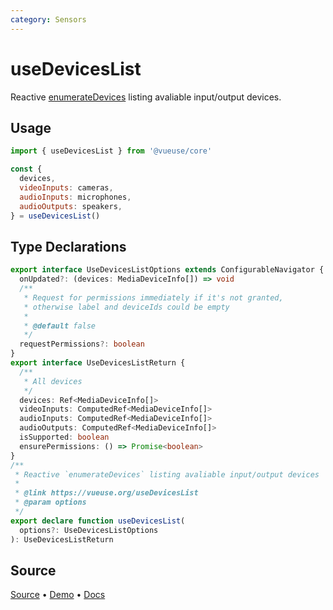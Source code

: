 ```yaml
---
category: Sensors
---
```


# useDevicesList

Reactive [enumerateDevices](https://developer.mozilla.org/en-US/docs/Web/API/MediaDevices/enumerateDevices) listing avaliable input/output devices.

## Usage

```js
import { useDevicesList } from '@vueuse/core'

const {
  devices,
  videoInputs: cameras,
  audioInputs: microphones,
  audioOutputs: speakers,
} = useDevicesList()
```

<!--FOOTER_STARTS-->
## Type Declarations

```typescript
export interface UseDevicesListOptions extends ConfigurableNavigator {
  onUpdated?: (devices: MediaDeviceInfo[]) => void
  /**
   * Request for permissions immediately if it's not granted,
   * otherwise label and deviceIds could be empty
   *
   * @default false
   */
  requestPermissions?: boolean
}
export interface UseDevicesListReturn {
  /**
   * All devices
   */
  devices: Ref<MediaDeviceInfo[]>
  videoInputs: ComputedRef<MediaDeviceInfo[]>
  audioInputs: ComputedRef<MediaDeviceInfo[]>
  audioOutputs: ComputedRef<MediaDeviceInfo[]>
  isSupported: boolean
  ensurePermissions: () => Promise<boolean>
}
/**
 * Reactive `enumerateDevices` listing avaliable input/output devices
 *
 * @link https://vueuse.org/useDevicesList
 * @param options
 */
export declare function useDevicesList(
  options?: UseDevicesListOptions
): UseDevicesListReturn
```

## Source

[Source](https://github.com/vueuse/vueuse/blob/main/packages/core/useDevicesList/index.ts) • [Demo](https://github.com/vueuse/vueuse/blob/main/packages/core/useDevicesList/demo.vue) • [Docs](https://github.com/vueuse/vueuse/blob/main/packages/core/useDevicesList/index.md)


<!--FOOTER_ENDS-->
